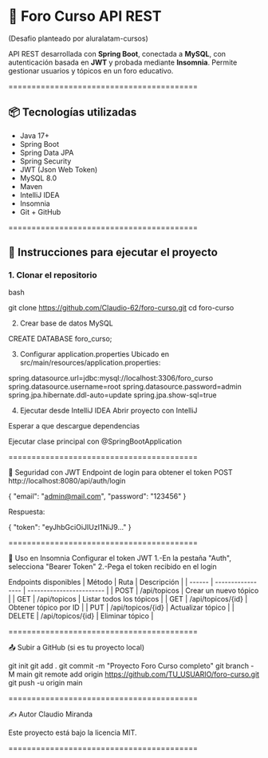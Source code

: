  


# 🧠 Foro Curso   API REST  

(Desafio planteado por aluralatam-cursos)


API REST desarrollada con **Spring Boot**, conectada a **MySQL**, con autenticación basada en **JWT** y probada mediante **Insomnia**. Permite gestionar usuarios y tópicos en un foro educativo.

=========================================

## 📦 Tecnologías utilizadas

- Java 17+
- Spring Boot
- Spring Data JPA
- Spring Security
- JWT (Json Web Token)
- MySQL 8.0
- Maven
- IntelliJ IDEA
- Insomnia
- Git + GitHub

=========================================



## 🚀 Instrucciones para ejecutar el proyecto

### 1. Clonar el repositorio  
  bash

git clone https://github.com/Claudio-62/foro-curso.git
cd foro-curso

2. Crear base de datos MySQL

CREATE DATABASE foro_curso;

3. Configurar application.properties
Ubicado en src/main/resources/application.properties:

spring.datasource.url=jdbc:mysql://localhost:3306/foro_curso
spring.datasource.username=root
spring.datasource.password=admin
spring.jpa.hibernate.ddl-auto=update
spring.jpa.show-sql=true

4. Ejecutar desde IntelliJ IDEA
Abrir proyecto con IntelliJ

Esperar a que descargue dependencias

Ejecutar clase principal con @SpringBootApplication

=========================================

🔐 Seguridad con JWT
Endpoint de login para obtener el token
POST http://localhost:8080/api/auth/login

{
  "email": "admin@mail.com",
  "password": "123456"
}

Respuesta:

{
  "token": "eyJhbGciOiJIUzI1NiJ9..."
}

=========================================

🧪 Uso en Insomnia
Configurar el token JWT
1.-En la pestaña "Auth", selecciona "Bearer Token"
2.-Pega el token recibido en el login

Endpoints disponibles
| Método | Ruta              | Descripción              |
| ------ | ----------------- | ------------------------ |
| POST   | /api/topicos      | Crear un nuevo tópico    |
| GET    | /api/topicos      | Listar todos los tópicos |
| GET    | /api/topicos/{id} | Obtener tópico por ID    |
| PUT    | /api/topicos/{id} | Actualizar tópico        |
| DELETE | /api/topicos/{id} | Eliminar tópico          |

=========================================

📤 Subir a GitHub (si es tu proyecto local)

git init
git add .
git commit -m "Proyecto Foro Curso completo"
git branch -M main
git remote add origin https://github.com/TU_USUARIO/foro-curso.git
git push -u origin main

=========================================

 ✍️ Autor
 Claudio Miranda

 
 Este proyecto está bajo la licencia MIT.

=========================================







